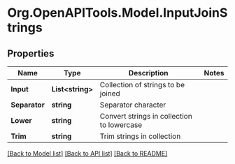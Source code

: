 
# Org.OpenAPITools.Model.InputJoinStrings

## Properties

Name | Type | Description | Notes
------------ | ------------- | ------------- | -------------
**Input** | **List&lt;string&gt;** | Collection of strings to be joined | 
**Separator** | **string** | Separator character | 
**Lower** | **string** | Convert strings in collection to lowercase | 
**Trim** | **string** | Trim strings in collection | 

[[Back to Model list]](../README.md#documentation-for-models)
[[Back to API list]](../README.md#documentation-for-api-endpoints)
[[Back to README]](../README.md)

